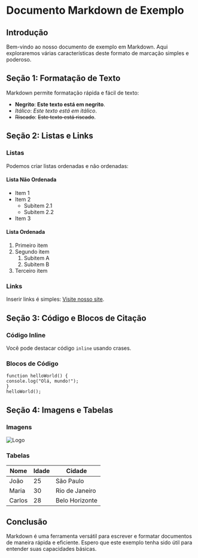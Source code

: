 # Documento Markdown de Exemplo

## Introdução

Bem-vindo ao nosso documento de exemplo em Markdown. Aqui exploraremos várias características deste formato de marcação simples e poderoso.

## Seção 1: Formatação de Texto

Markdown permite formatação rápida e fácil de texto:

- **Negrito**: **Este texto está em negrito**.
- *Itálico*: *Este texto está em itálico*.
- ~~Riscado~~: ~~Este texto está riscado~~.

## Seção 2: Listas e Links

### Listas

Podemos criar listas ordenadas e não ordenadas:

#### Lista Não Ordenada

- Item 1
- Item 2
  - Subitem 2.1
  - Subitem 2.2
- Item 3

#### Lista Ordenada

1. Primeiro item
2. Segundo item
   1. Subitem A
   2. Subitem B
3. Terceiro item

### Links

Inserir links é simples: [Visite nosso site](https://www.exemplo.com).

## Seção 3: Código e Blocos de Citação

### Código Inline

Você pode destacar código `inline` usando crases.

### Blocos de Código

```
function helloWorld() {
console.log("Olá, mundo!");
}
helloWorld();
```

## Seção 4: Imagens e Tabelas

### Imagens

![Logo](https://via.placeholder.com/150)

### Tabelas

| Nome       | Idade | Cidade      |
|------------|-------|-------------|
| João       | 25    | São Paulo   |
| Maria      | 30    | Rio de Janeiro |
| Carlos     | 28    | Belo Horizonte |

## Conclusão

Markdown é uma ferramenta versátil para escrever e formatar documentos de maneira rápida e eficiente. Espero que este exemplo tenha sido útil para entender suas capacidades básicas.
